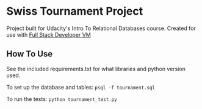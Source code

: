 Swiss Tournament Project
====

Project built for Udacity's Intro To Relational Databases course.
Created for use with [Full Stack Developer VM](https://github.com/udacity/fullstack-nanodegree-vm)

How To Use
------------
See the included requirements.txt for what libraries and python version used.

To set up the database and tables: `psql -f tournament.sql`

To run the tests: `python tournament_test.py`
